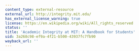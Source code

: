 ```yaml
---
content_type: external-resource
external_url: http://integrity.mit.edu/
has_external_license_warning: true
license: https://en.wikipedia.org/wiki/All_rights_reserved
status: ''
title: 'Academic Integrity at MIT: A Handbook for Students'
uid: 3a268c98-ef9a-4f21-b500-43937fc7fb90
wayback_url: ''
---
```

